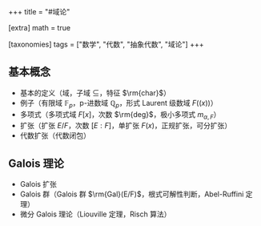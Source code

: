 +++
title = "#域论"

[extra]
math = true

[taxonomies]
tags = ["数学", "代数", "抽象代数", "域论"]
+++

## 基本概念
- 基本的定义（域，子域 $\subseteq$，特征 $\rm{char}$）
- 例子（有限域 $\mathbb{F}_p$，p-进数域 $\mathbb{Q}_p$，形式 Laurent 级数域 $F((x))$）
- 多项式（多项式域 $F[x]$，次数 $\rm{deg}$，极小多项式 $m_{\alpha, F}$）
- 扩张（扩张 $E/F$，次数 $[E:F]$，单扩张 $F(x)$，正规扩张，可分扩张）
- 代数扩张（代数闭包）

## Galois 理论
- Galois 扩张
- Galois 群（Galois 群 $\rm{Gal}(E/F)$，根式可解性判断，Abel-Ruffini 定理）
- 微分 Galois 理论（Liouville 定理，Risch 算法）
